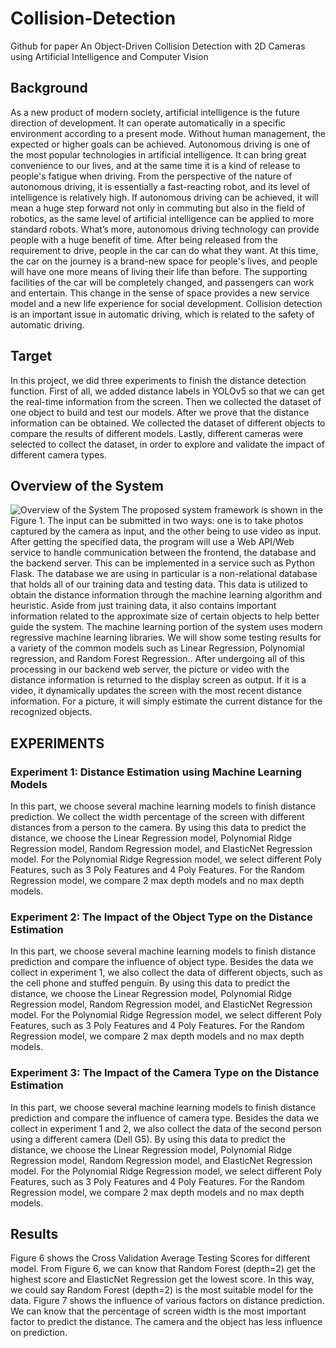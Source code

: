 # Collision-Detection
Github for paper An Object-Driven Collision Detection with 2D Cameras using Artificial Intelligence and Computer Vision
## Background
As a new product of modern society, artificial intelligence is the future direction of development. It can operate automatically in a specific environment according to a present mode. Without human management, the expected or higher goals can be achieved. Autonomous driving is one of the most popular technologies in artificial intelligence. It can bring great convenience to our lives, and at the same time it is a kind of release to people's fatigue when driving. From the perspective of the nature of autonomous driving, it is essentially a fast-reacting robot, and its level of intelligence is relatively high. If autonomous driving can be achieved, it will mean a huge step forward not only in commuting but also in the field of robotics, as the same level of artificial intelligence can be applied to more standard robots. What’s more, autonomous driving technology can provide people with a huge benefit of time. After being released from the requirement to drive, people in the car can do what they want. At this time, the car on the journey is a brand-new space for people's lives, and people will have one more means of living their life than before. The supporting facilities of the car will be completely changed, and passengers can work and entertain. This change in the sense of space provides a new service model and a new life experience for social development. Collision detection is an important issue in automatic driving, which is related to the safety of automatic driving.
## Target
In this project, we did three experiments to finish the distance detection function. First of all, we added distance labels in YOLOv5 so that we can get the real-time information from the screen. Then we collected the dataset of one object to build and test our models. After we prove that the distance information can be obtained. We collected the dataset of different objects to compare the results of different models. Lastly, different cameras were selected to collect the dataset, in order to explore and validate the impact of different camera types.
## Overview of the System
![Overview of the System](https://github.com/hugh58623/Collision-Detection/blob/main/system%20overview.pngraw=true)
The proposed system framework is shown in the Figure 1. The input can be submitted in two ways: one is to take photos captured by the camera as input, and the other being to use video as input. After getting the specified data, the program will use a Web API/Web service to handle communication between the frontend, the database and the backend server. This can be implemented in a service such as Python Flask. The database we are using in particular is a non-relational database that holds all of our training data and testing data. This data is utilized to obtain the distance information through the machine learning algorithm and heuristic. Aside from just training data, it also contains important information related to the approximate size of certain objects to help better guide the system. The machine learning portion of the system uses modern regressive machine learning libraries. We will show some testing results for a variety of the common models such as Linear Regression, Polynomial regression, and Random Forest Regression.. After undergoing all of this processing in our backend web server, the picture or video with the distance information is returned to the display screen as output. If it is a video, it dynamically updates the screen with the most recent distance information. For a picture, it will simply estimate the current distance for the recognized objects.
## EXPERIMENTS
### Experiment 1: Distance Estimation using Machine Learning Models
In this part, we choose several machine learning models to finish distance prediction. We collect the width percentage of the screen with different distances from a person to the camera.
By using this data to predict the distance, we choose the Linear Regression model, Polynomial Ridge Regression model, Random Regression model, and ElasticNet Regression model. For the Polynomial Ridge Regression model, we select different Poly Features, such as 3 Poly Features and 4 Poly Features. For the Random Regression model, we compare 2 max depth models and no max depth models. 
### Experiment 2: The Impact of the Object Type on the Distance Estimation
In this part, we choose several machine learning models to finish distance prediction and compare the influence of object type. Besides the data we collect in experiment 1, we also collect the data of different objects, such as the cell phone and stuffed penguin.
By using this data to predict the distance, we choose the Linear Regression model, Polynomial Ridge Regression model, Random Regression model, and ElasticNet Regression model. For the Polynomial Ridge Regression model, we select different Poly Features, such as 3 Poly Features and 4 Poly Features. For the Random Regression model, we compare 2 max depth models and no max depth models. 
### Experiment 3: The Impact of the Camera Type on the Distance Estimation
In this part, we choose several machine learning models to finish distance prediction and compare the influence of camera type. Besides the data we collect in experiment 1 and 2, we also collect the data of the second person using a different camera (Dell G5).
By using this data to predict the distance, we choose the Linear Regression model, Polynomial Ridge Regression model, Random Regression model, and ElasticNet Regression model. For the Polynomial Ridge Regression model, we select different Poly Features, such as 3 Poly Features and 4 Poly Features. For the Random Regression model, we compare 2 max depth models and no max depth models. 
## Results
Figure 6 shows the Cross Validation Average Testing Scores for different model. From Figure 6, we can know that Random Forest (depth=2) get the highest score and ElasticNet Regression get the lowest score. In this way, we could say Random Forest (depth=2) is the most suitable model for the data.
Figure 7 shows the influence of various factors on distance prediction. We can know that the percentage of screen width is the most important factor to predict the distance. The camera and the object has less influence on prediction.
